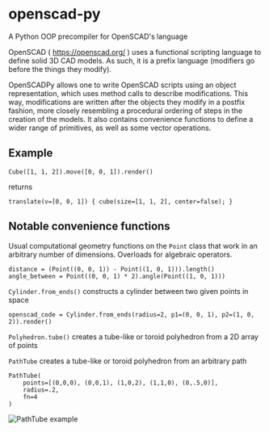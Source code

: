 # openscad-py

A Python OOP precompiler for OpenSCAD's language

OpenSCAD ( https://openscad.org/ ) uses a functional scripting language to define solid 3D CAD models.
As such, it is a prefix language (modifiers go before the things they modify).

OpenSCADPy allows one to write OpenSCAD scripts using an object representation, which uses method calls
to describe modifications. This way, modifications are written after the objects they modify in a postfix
fashion, more closely resembling a procedural ordering of steps in the creation of the models.
It also contains convenience functions to define a wider range of primitives, as well as some vector operations.

## Example

```
Cube([1, 1, 2]).move([0, 0, 1]).render()
```

returns


```
translate(v=[0, 0, 1]) { cube(size=[1, 1, 2], center=false); }
```

## Notable convenience functions

Usual computational geometry functions on the `Point` class that work in an arbitrary number of dimensions. Overloads for algebraic operators.

```
distance = (Point((0, 0, 1)) - Point((1, 0, 1))).length()
angle_between = Point((0, 0, 1) * 2).angle(Point((1, 0, 1)))
```

`Cylinder.from_ends()` constructs a cylinder between two given points in space

```
openscad_code = Cylinder.from_ends(radius=2, p1=(0, 0, 1), p2=(1, 0, 2)).render()
```

`Polyhedron.tube()` creates a tube-like or toroid polyhedron from a 2D array of points

`PathTube` creates a tube-like or toroid polyhedron from an arbitrary path

```
PathTube(
    points=[(0,0,0), (0,0,1), (1,0,2), (1,1,0), (0,.5,0)],
    radius=.2,
    fn=4
)
```

![PathTube example](https://raw.github.com/csirmaz/openscad-py/master/images/pathtube.png)
